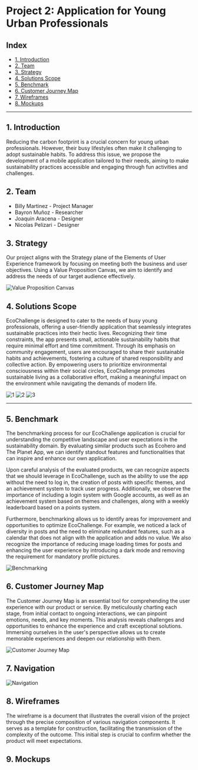 # Project 2: Application for Young Urban Professionals

## Index

- [1. Introduction](#1-introduction)
- [2. Team](#2-Team)
- [3. Strategy](#3-strategy)
- [4. Solutions Scope](#4-solutions-scope)
- [5. Benchmark](#5-benchmark)
- [6. Customer Journey Map](#6-customer-journey-map)
- [7. Wireframes](#7-wireframes)
- [8. Mockups](#8-mockups)

---
## 1. Introduction
Reducing the carbon footprint is a crucial concern for young urban professionals. However, their busy lifestyles often make it challenging to adopt sustainable habits. To address this issue, we propose the development of a mobile application tailored to their needs, aiming to make sustainability practices accessible and engaging through fun activities and challenges.


## 2. Team

- Billy Martinez    - Project Manager
- Bayron Muñoz      - Researcher
- Joaquin Aracena   - Designer
- Nicolas Pelizari  - Designer



## 3. Strategy
Our project aligns with the Strategy plane of the Elements of User Experience framework by focusing on meeting both the business and user objectives. Using a Value Proposition Canvas, we aim to identify and address the needs of our target audience effectively.

![Value Proposition Canvas](https://github.com/rileydev23/proyecto-2-ui/blob/main/images/vp_canvas.png?raw=true)

## 4. Solutions Scope

EcoChallenge is  designed to cater to the needs of busy young professionals, offering a user-friendly application that seamlessly integrates sustainable practices into their hectic lives. Recognizing their time constraints, the app presents small, actionable sustainability habits that require minimal effort and time commitment. Through its emphasis on community engagement, users are encouraged to share their sustainable habits and achievements, fostering a culture of shared responsibility and collective action. By empowering users to prioritize environmental consciousness within their social circles, EcoChallenge promotes sustainable living as a collaborative effort, making a meaningful impact on the environment while navigating the demands of modern life.

![1](https://github.com/rileydev23/proyecto-2-ui/assets/62442550/a9799550-822f-4816-b5d0-42cac7d86e59)
![2](https://github.com/rileydev23/proyecto-2-ui/assets/62442550/c2a2e5d1-87b7-4cfa-bacd-ea4c6b068955)
![3](https://github.com/rileydev23/proyecto-2-ui/assets/62442550/3ca383af-9045-4f66-97ad-23e6136af2ab)

---

## 5. Benchmark

The benchmarking process for our EcoChallenge application is crucial for understanding the competitive landscape and user expectations in the sustainability domain. By evaluating similar products such as Ecohero and The Planet App, we can identify standout features and functionalities that can inspire and enhance our own application.

Upon careful analysis of the evaluated products, we can recognize aspects that we should leverage in EcoChallenge, such as the ability to use the app without the need to log in, the creation of posts with specific themes, and an achievement system to track user progress. Additionally, we observe the importance of including a login system with Google accounts, as well as an achievement system based on themes and challenges, along with a weekly leaderboard based on a points system.

Furthermore, benchmarking allows us to identify areas for improvement and opportunities to optimize EcoChallenge. For example, we noticed a lack of diversity in posts and the need to eliminate redundant features, such as a calendar that does not align with the application and adds no value. We also recognize the importance of reducing image loading times for posts and enhancing the user experience by introducing a dark mode and removing the requirement for mandatory profile pictures.

![Benchmarking](https://github.com/rileydev23/proyecto-2-ui/blob/main/images/Benchmarking.png)

## 6. Customer Journey Map
The Customer Journey Map is an essential tool for comprehending the user experience with our product or service. By meticulously charting each stage, from initial contact to ongoing interactions, we can pinpoint emotions, needs, and key moments. This analysis reveals challenges and opportunities to enhance the experience and craft exceptional solutions. Immersing ourselves in the user's perspective allows us to create memorable experiences and deepen our relationship with them.

![Customer Journey Map](https://github.com/rileydev23/proyecto-2-ui/blob/main/images/Customer%20Journey%20Map%20Whiteboard.png)

## 7. Navigation

![Navigation](https://github.com/rileydev23/proyecto-2-ui/blob/main/images/Navigation%20Diagram.png)

## 8. Wireframes
The wireframe is a document that illustrates the overall vision of the project through the precise composition of various navigation components. It serves as a template for construction, facilitating the transmission of the complexity of the outcome. This initial step is crucial to confirm whether the product will meet expectations.
## 9. Mockups


